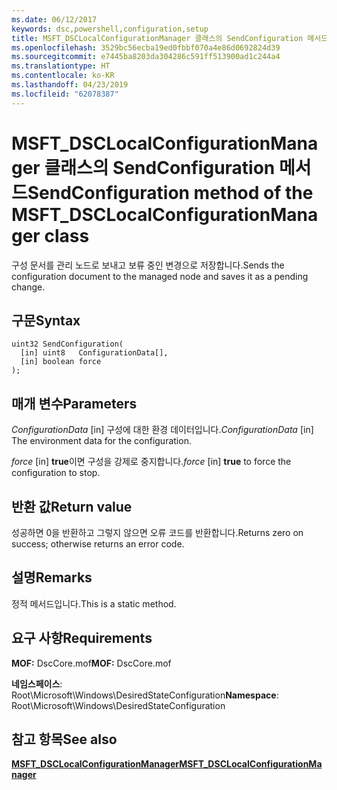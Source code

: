 ```yaml
---
ms.date: 06/12/2017
keywords: dsc,powershell,configuration,setup
title: MSFT_DSCLocalConfigurationManager 클래스의 SendConfiguration 메서드
ms.openlocfilehash: 3529bc56ecba19ed0fbbf070a4e86d0692824d39
ms.sourcegitcommit: e7445ba8203da304286c591ff513900ad1c244a4
ms.translationtype: HT
ms.contentlocale: ko-KR
ms.lasthandoff: 04/23/2019
ms.locfileid: "62078387"
---
```

# <a name="sendconfiguration-method-of-the-msftdsclocalconfigurationmanager-class"></a><span data-ttu-id="47310-103">MSFT_DSCLocalConfigurationManager 클래스의 SendConfiguration 메서드</span><span class="sxs-lookup"><span data-stu-id="47310-103">SendConfiguration method of the MSFT_DSCLocalConfigurationManager class</span></span>

<span data-ttu-id="47310-104">구성 문서를 관리 노드로 보내고 보류 중인 변경으로 저장합니다.</span><span class="sxs-lookup"><span data-stu-id="47310-104">Sends the configuration document to the managed node and saves it as a pending change.</span></span>

## <a name="syntax"></a><span data-ttu-id="47310-105">구문</span><span class="sxs-lookup"><span data-stu-id="47310-105">Syntax</span></span>

```mof
uint32 SendConfiguration(
  [in] uint8   ConfigurationData[],
  [in] boolean force
);
```

## <a name="parameters"></a><span data-ttu-id="47310-106">매개 변수</span><span class="sxs-lookup"><span data-stu-id="47310-106">Parameters</span></span>

<span data-ttu-id="47310-107">*ConfigurationData* \[in\] 구성에 대한 환경 데이터입니다.</span><span class="sxs-lookup"><span data-stu-id="47310-107">*ConfigurationData* \[in\] The environment data for the configuration.</span></span>

<span data-ttu-id="47310-108">*force* \[in\] **true**이면 구성을 강제로 중지합니다.</span><span class="sxs-lookup"><span data-stu-id="47310-108">*force* \[in\] **true** to force the configuration to stop.</span></span>

## <a name="return-value"></a><span data-ttu-id="47310-109">반환 값</span><span class="sxs-lookup"><span data-stu-id="47310-109">Return value</span></span>

<span data-ttu-id="47310-110">성공하면 0을 반환하고 그렇지 않으면 오류 코드를 반환합니다.</span><span class="sxs-lookup"><span data-stu-id="47310-110">Returns zero on success; otherwise returns an error code.</span></span>

## <a name="remarks"></a><span data-ttu-id="47310-111">설명</span><span class="sxs-lookup"><span data-stu-id="47310-111">Remarks</span></span>

<span data-ttu-id="47310-112">정적 메서드입니다.</span><span class="sxs-lookup"><span data-stu-id="47310-112">This is a static method.</span></span>

## <a name="requirements"></a><span data-ttu-id="47310-113">요구 사항</span><span class="sxs-lookup"><span data-stu-id="47310-113">Requirements</span></span>

<span data-ttu-id="47310-114">**MOF:** DscCore.mof</span><span class="sxs-lookup"><span data-stu-id="47310-114">**MOF:** DscCore.mof</span></span>

<span data-ttu-id="47310-115">**네임스페이스**: Root\Microsoft\Windows\DesiredStateConfiguration</span><span class="sxs-lookup"><span data-stu-id="47310-115">**Namespace**: Root\Microsoft\Windows\DesiredStateConfiguration</span></span>

## <a name="see-also"></a><span data-ttu-id="47310-116">참고 항목</span><span class="sxs-lookup"><span data-stu-id="47310-116">See also</span></span>

[<span data-ttu-id="47310-117">**MSFT_DSCLocalConfigurationManager**</span><span class="sxs-lookup"><span data-stu-id="47310-117">**MSFT_DSCLocalConfigurationManager**</span></span>](msft-dsclocalconfigurationmanager.md)